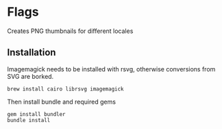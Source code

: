 # Flags

Creates PNG thumbnails for different locales

## Installation

 Imagemagick needs to be installed with rsvg, otherwise conversions from SVG are borked.

    brew install cairo librsvg imagemagick

Then install bundle and required gems

    gem install bundler
    bundle install
